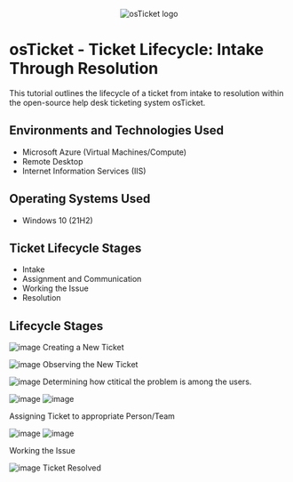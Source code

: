 <p align="center">
<img src="https://i.imgur.com/Clzj7Xs.png" alt="osTicket logo"/>
</p>

<h1>osTicket - Ticket Lifecycle: Intake Through Resolution</h1>
This tutorial outlines the lifecycle of a ticket from intake to resolution within the open-source help desk ticketing system osTicket.<br />


<h2>Environments and Technologies Used</h2>

- Microsoft Azure (Virtual Machines/Compute)
- Remote Desktop
- Internet Information Services (IIS)

<h2>Operating Systems Used </h2>

- Windows 10</b> (21H2)

<h2>Ticket Lifecycle Stages</h2>

- Intake
- Assignment and Communication
- Working the Issue
- Resolution

<h2>Lifecycle Stages</h2>

![image](https://github.com/user-attachments/assets/2a299db0-0d5c-4ef1-88d3-c68490becb60)
Creating a New Ticket

![image](https://github.com/user-attachments/assets/dab7a791-6c8c-43ad-a221-c9de98fb1c45)
Observing the New Ticket


![image](https://github.com/user-attachments/assets/a4460e0f-d9b4-495d-947a-d43e5ea8045d)
Determining how ctitical the problem is among 
the users. 


![image](https://github.com/user-attachments/assets/a2760de8-c469-4fd7-baf9-39c62e35bc24)
![image](https://github.com/user-attachments/assets/38246e64-4176-46d3-8559-20070dbb7af8)

Assigning Ticket to appropriate Person/Team


![image](https://github.com/user-attachments/assets/a778c3eb-9716-478f-860c-d357c1c628e1)
![image](https://github.com/user-attachments/assets/04e51841-de94-4e18-b3be-24ef13035cb3)

Working the Issue


![image](https://github.com/user-attachments/assets/59cf47b6-f868-4e37-9794-ed96a728c64a)
Ticket Resolved

